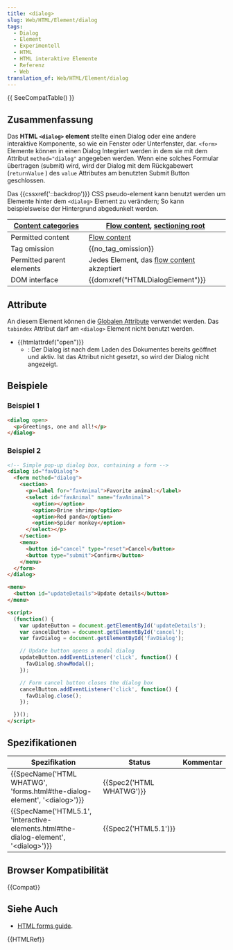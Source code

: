```yaml
---
title: <dialog>
slug: Web/HTML/Element/dialog
tags:
  - Dialog
  - Element
  - Experimentell
  - HTML
  - HTML interaktive Elemente
  - Referenz
  - Web
translation_of: Web/HTML/Element/dialog
---
```

{{ SeeCompatTable() }}

## Zusammenfassung

Das **HTML `<dialog>` element** stellte einen Dialog oder eine andere interaktive Komponente, so wie ein Fenster oder Unterfenster, dar. `<form>` Elemente können in einen Dialog Integriert werden in dem sie mit dem Attribut `method="dialog"` angegeben werden. Wenn eine solches Formular übertragen (submit) wird, wird der Dialog mit dem Rückgabewert (`returnValue` ) des `value` Attributes am benutzten Submit Button geschlossen.

Das {{cssxref('::backdrop')}} CSS pseudo-element kann benutzt werden um Elemente hinter dem `<dialog>` Element zu verändern; So kann beispielsweise der Hintergrund abgedunkelt werden.

| [Content categories](/de/docs/HTML/Content_categories) | [Flow content](/de/docs/HTML/Content_categories#Flow_content), [sectioning root](/de/docs/Web/HTML/Sections_and_Outlines_of_an_HTML5_document#Sectioning_roots) |
| ------------------------------------------------------ | --------------------------------------------------------------------------------------------------------------------------------------------------------------- |
| Permitted content                                      | [Flow content](/de/docs/HTML/Content_categories#Flow_content)                                                                                                   |
| Tag omission                                           | {{no_tag_omission}}                                                                                                                                        |
| Permitted parent elements                              | Jedes Element, das [flow content](/de/docs/HTML/Content_categories#Flow_content) akzeptiert                                                                     |
| DOM interface                                          | {{domxref("HTMLDialogElement")}}                                                                                                                    |

## Attribute

An diesem Element können die [Globalen Attribute](/de/docs/HTML/Global_attributes "HTML/Global attributes") verwendet werden. Das `tabindex` Attribut darf am `<dialog>` Element nicht benutzt werden.

- {{htmlattrdef("open")}}
  - : Der Dialog ist nach dem Laden des Dokumentes bereits geöffnet und aktiv. Ist das Attribut nicht gesetzt, so wird der Dialog nicht angezeigt.

## Beispiele

### Beispiel 1

```html
<dialog open>
  <p>Greetings, one and all!</p>
</dialog>
```

### Beispiel 2

```html
<!-- Simple pop-up dialog box, containing a form -->
<dialog id="favDialog">
  <form method="dialog">
    <section>
      <p><label for="favAnimal">Favorite animal:</label>
      <select id="favAnimal" name="favAnimal">
        <option></option>
        <option>Brine shrimp</option>
        <option>Red panda</option>
        <option>Spider monkey</option>
      </select></p>
    </section>
    <menu>
      <button id="cancel" type="reset">Cancel</button>
      <button type="submit">Confirm</button>
    </menu>
  </form>
</dialog>

<menu>
  <button id="updateDetails">Update details</button>
</menu>

<script>
  (function() {
    var updateButton = document.getElementById('updateDetails');
    var cancelButton = document.getElementById('cancel');
    var favDialog = document.getElementById('favDialog');

    // Update button opens a modal dialog
    updateButton.addEventListener('click', function() {
      favDialog.showModal();
    });

    // Form cancel button closes the dialog box
    cancelButton.addEventListener('click', function() {
      favDialog.close();
    });

  })();
</script>
```

## Spezifikationen

| Spezifikation                                                                                                            | Status                           | Kommentar |
| ------------------------------------------------------------------------------------------------------------------------ | -------------------------------- | --------- |
| {{SpecName('HTML WHATWG', 'forms.html#the-dialog-element', '&lt;dialog&gt;')}}                 | {{Spec2('HTML WHATWG')}} |           |
| {{SpecName('HTML5.1', 'interactive-elements.html#the-dialog-element', '&lt;dialog&gt;')}} | {{Spec2('HTML5.1')}}     |           |

## Browser Kompatibilität

{{Compat}}

## Siehe Auch

- [HTML forms guide](/de/docs/Web/Guide/HTML/Forms).

{{HTMLRef}}
